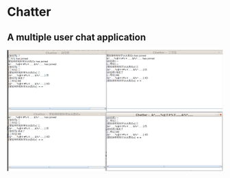 # Chatter
## A multiple user chat application 
![sc](https://github.com/G-tmp/Chatter/blob/master/screenshots/Screenshot52436789676.png)
